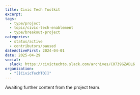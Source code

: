 ```yaml
---
title: Civic Tech Toolkit
excerpt: 
tags:
  - type/project
  - topic/civic-tech-enablement
  - type/breakout-project
categories:
  - status/active
  - contributors/paused
dateActiveFirst: 2024-04-01
date: 2025-04-29
social:
  slack: https://civictechto.slack.com/archives/C0739GZADL6
organization:
  - "[[CivicTechTO]]"
---
```

Awaiting further content from the project team.